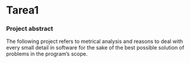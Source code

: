 # Tarea1

### Project abstract
The  following  project  refers  to  metrical  analysis  and  reasons  to  deal  with every  small  detail  in  software  for  the sake  of  the  best  possible  solution  of problems in the program’s scope.
